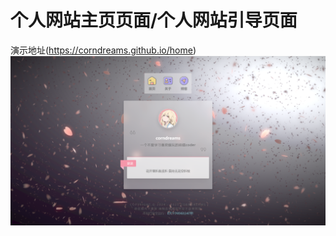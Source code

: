 # 个人网站主页页面/个人网站引导页面
<a herf="https://corndreams.github.io/home">演示地址(https://corndreams.github.io/home)</a>
<img src="./cover.png"/>

